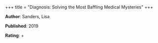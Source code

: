 +++
title = "Diagnosis: Solving the Most Baffling Medical Mysteries"
+++



**Author**: Sanders, Lisa

**Published**: 2019

**Rating**: +